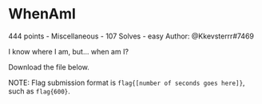 # WhenAmI
444 points - Miscellaneous - 107 Solves - easy
Author: @Kkevsterrr#7469

I know where I am, but... when am I?

Download the file below.

NOTE: Flag submission format is `flag{[number of seconds goes here]}`, such as `flag{600}`.

